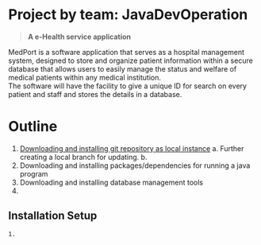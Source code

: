 # Project by team: JavaDevOperation
   > **A e-Health service application**
<p>MedPort is a software application that serves as a hospital management system, designed to store and organize patient information within a secure database that allows users to easily manage the status and welfare of medical patients within any medical institution. <br>The software will have the facility to give a unique ID for search on every patient and staff and stores the details in a database.</p>


# Outline

   1. [Downloading and installing git repository as local instance](##-Installation-Setup)
    a. Further creating a local branch for updating.
    b.
   2. Downloading and installing packages/dependencies for running a java program
   3. Downloading and installing database management tools 
   4. 



## Installation Setup
    1. 












<!-- [Downloading and installing git repository as local instance](##-Installation-Setup) -->